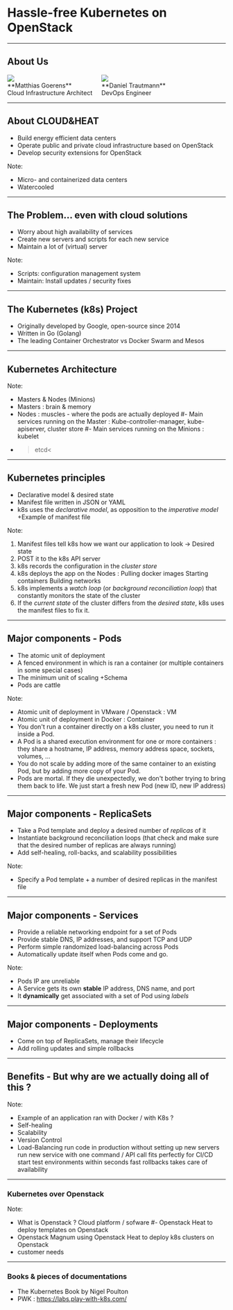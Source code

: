 # Hassle-free Kubernetes on OpenStack

---

## About Us

<div class="columns">
	<div>
		<img src="http://placeholder.pics/svg/200x200">
		<br>
		**Matthias Goerens**
		<br>
		<span class="small">Cloud Infrastructure Architect</span>
	</div>
	<div>
		<img src="http://placeholder.pics/svg/200x200">
		<br>
		**Daniel Trautmann**
		<br>
		<span class="small">DevOps Engineer</span>
	</div>
</div>

---

## About CLOUD&HEAT

- Build energy efficient data centers
- Operate public and private cloud infrastructure based on OpenStack
- Develop security extensions for OpenStack

Note:

- Micro- and containerized data centers
- Watercooled

---

## The Problem... even with cloud solutions

- Worry about high availability of services
- Create new servers and scripts for each new service
- Maintain a lot of (virtual) server

Note:

- Scripts: configuration management system
- Maintain: Install updates / security fixes


---

## The Kubernetes (k8s) Project

- Originally developed by Google, open-source since 2014
- Written in Go (Golang)
- The leading Container Orchestrator vs Docker Swarm and Mesos

---

## Kubernetes Architecture


Note:

- Masters & Nodes (Minions)
- Masters : brain & memory
- Nodes : muscles - where the pods are actually deployed
#- Main services running on the Master : Kube-controller-manager, kube-apiserver, cluster store
#- Main services running on the Minions : kubelet
- >etcd<

---

## Kubernetes principles

- Declarative model & desired state
- Manifest file written in JSON or YAML
- k8s uses the *declarative model*, as opposition to the *imperative model*
+Example of manifest file

Note:

1. Manifest files tell k8s how we want our application to look -> Desired state
2. POST it to the k8s API server
3. k8s records the configuration in the *cluster store*
4. k8s deploys the app on the Nodes :
	Pulling docker images
	Starting containers
	Building networks
5. k8s implements a *watch loop* (or *background reconciliation loop*) that constantly monitors the state of the cluster
6. If the *current state* of the cluster differs from the *desired state*, k8s uses the manifest files to fix it.

---

## Major components - Pods

- The atomic unit of deployment
- A fenced environment in which is ran a container (or multiple containers in some special cases)
- The minimum unit of scaling
+Schema
- Pods are cattle

Note:

- Atomic unit of deployment in VMware / Openstack : VM
- Atomic unit of deployment in Docker : Container
- You don't run a container directly on a k8s cluster, you need to run it inside a Pod.
- A Pod is a shared execution environment for one or more containers : they share a hostname, IP address, memory address space, sockets, volumes, ...
- You do not scale by adding more of the same container to an existing Pod, but by adding more copy of your Pod.
- Pods are mortal. If they die unexpectedly, we don't bother trying to bring them back to life. We just start a fresh new Pod (new ID, new IP address)

---

## Major components - ReplicaSets

- Take a Pod template and deploy a desired number of *replicas* of it
- Instantiate background reconciliation loops (that check and make sure that the desired number of replicas are always running)
- Add self-healing, roll-backs, and scalability possibilities

Note:

- Specify a Pod template + a number of desired replicas in the manifest file

---

## Major components - Services

- Provide a reliable networking endpoint for a set of Pods
- Provide stable DNS, IP addresses, and support TCP and UDP
- Perform simple randomized load-balancing across Pods
- Automatically update itself when Pods come and go.

Note:

- Pods IP are unreliable
- A Service gets its own **stable** IP address, DNS name, and port
- It **dynamically** get associated with a set of Pod using *labels*

---

## Major components - Deployments

- Come on top of ReplicaSets, manage their lifecycle
- Add rolling updates and simple rollbacks

---

## Benefits - But why are we actually doing all of this ?


Note:

- Example of an application ran with Docker / with K8s ?
- Self-healing
- Scalability
- Version Control
- Load-Balancing
run code in production without setting up new servers
run new service with one command / API call
fits perfectly for CI/CD
start test environments within seconds
fast rollbacks
takes care of availability

---

### Kubernetes over Openstack

Note:
- What is Openstack ? Cloud platform / sofware
#- Openstack Heat to deploy templates on Openstack
- Openstack Magnum using Openstack Heat to deploy k8s clusters on Openstack
- customer needs

---

### Books & pieces of documentations

- The Kubernetes Book by Nigel Poulton
- PWK : https://labs.play-with-k8s.com/
